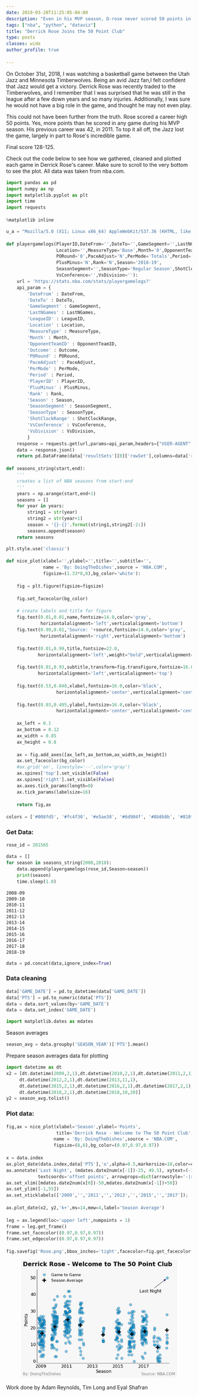 ```yaml
---
date: 2019-03-28T11:25:05-04:00
description: "Even in his MVP season, D-rose never scored 50 points in a season. 7 years and several injuries later, he finally joined the club."
tags: ["nba", "python", "dataviz"]
title: "Derrick Rose Joins the 50 Point Club"
type: posts
classes: wide
author_profile: true

---
```



On October 31st, 2018, I was watching a basketball game between the Utah Jazz and Minnesota Timberwolves. Being an avid Jazz fan,I felt confident that Jazz would get a victory. Derrick Rose was recently traded to the Timberwolves, and I remember that I was surprised that he was still in the league after a few down years and so many injuries. Additionally, I was sure he would not have a big role in the game, and thought he may not even play. 

This could not have been further from the truth. Rose scored a career high 50 points. Yes, more points than he scored in any game during his MVP season. His previous career was 42, in 2011. To top it all off, the Jazz lost the game, largely in part to Rose's incredible game. 

Final score 128-125.

Check out the code below to see how we gathered, cleaned and plotted each game in Derrick Rose's career. Make sure to scroll to the very bottom to see the plot. All data was taken from nba.com.


```python
import pandas as pd
import numpy as np
import matplotlib.pyplot as plt
import time
import requests

%matplotlib inline
```


```python
u_a = "Mozilla/5.0 (X11; Linux x86_64) AppleWebKit/537.36 (KHTML, like Gecko) Chrome/67.0.3396.87 Safari/537.36"

def playergamelogs(PlayerID,DateFrom='',DateTo='',GameSegment='',LastNGames='0',LeagueID='00',
                   Location='',MeasureType='Base',Month='0',OpponentTeamID='0',Outcome='',
                   PORound='0',PaceAdjust='N',PerMode='Totals',Period='0',
                   PlusMinus='N',Rank='N',Season='2018-19',
                   SeasonSegment='',SeasonType='Regular Season',ShotClockRange='',
                   VsConference='',VsDivision=''):
    url = 'https://stats.nba.com/stats/playergamelogs?'
    api_param = {
        'DateFrom' : DateFrom,
        'DateTo' : DateTo,
        'GameSegment' : GameSegment,
        'LastNGames' : LastNGames,
        'LeagueID' : LeagueID,
        'Location' : Location,
        'MeasureType' : MeasureType,
        'Month' : Month,
        'OpponentTeamID' : OpponentTeamID,
        'Outcome' : Outcome,
        'PORound' : PORound,
        'PaceAdjust' : PaceAdjust,
        'PerMode' : PerMode,
        'Period' : Period,
        'PlayerID' : PlayerID,
        'PlusMinus' : PlusMinus,
        'Rank' : Rank,
        'Season' : Season,
        'SeasonSegment' : SeasonSegment,
        'SeasonType' : SeasonType,
        'ShotClockRange' : ShotClockRange,
        'VsConference' : VsConference,
        'VsDivision' : VsDivision,
        }
    response = requests.get(url,params=api_param,headers={"USER-AGENT":u_a})
    data = response.json()
    return pd.DataFrame(data['resultSets'][0]['rowSet'],columns=data['resultSets'][0]['headers'])

def seasons_string(start,end):
    '''
    creates a list of NBA seasons from start-end
    '''
    years = np.arange(start,end+1)
    seasons = []
    for year in years:
        string1 = str(year)
        string2 = str(year+1)
        season = '{}-{}'.format(string1,string2[-2:])
        seasons.append(season)
    return seasons
```


```python
plt.style.use('classic')

def nice_plot(xlabel='',ylabel='',title='',subtitle='',
              name = 'By: DoingTheDishes',source = 'NBA.COM',
              figsize=(1.33*8,8),bg_color='white'):
    
    fig = plt.figure(figsize=figsize)

    fig.set_facecolor(bg_color)
    
    # create labels and title for figure
    fig.text(0.01,0.01,name,fontsize=14.0,color='gray',
             horizontalalignment='left',verticalalignment='bottom')
    fig.text(0.99,0.01,'Source: '+source,fontsize=14.0,color='gray',
             horizontalalignment='right',verticalalignment='bottom')

    fig.text(0.01,0.99,title,fontsize=22.0,
            horizontalalignment='left',weight="bold",verticalalignment='top')
    
    fig.text(0.01,0.93,subtitle,transform=fig.transFigure,fontsize=16.0,
            horizontalalignment='left',verticalalignment='top')

    fig.text(0.53,0.048,xlabel,fontsize=16.0,color='black',
                   horizontalalignment='center',verticalalignment='center')
    
    fig.text(0.03,0.495,ylabel,fontsize=16.0,color='black',
                   horizontalalignment='center',verticalalignment='center',rotation=90)

    ax_left = 0.1
    ax_bottom = 0.12
    ax_width = 0.85
    ax_height = 0.8
        
    ax = fig.add_axes([ax_left,ax_bottom,ax_width,ax_height])
    ax.set_facecolor(bg_color)   
    #ax.grid('on', linestyle='--',color='gray')
    ax.spines['top'].set_visible(False)
    ax.spines['right'].set_visible(False)
    ax.axes.tick_params(length=0)
    ax.tick_params(labelsize=16)
    
    return fig,ax

colors = ['#008fd5', '#fc4f30', '#e5ae38', '#6d904f', '#8b8b8b', '#810f7c']
```

### Get Data:


```python
rose_id = 201565
```


```python
data = []
for season in seasons_string(2008,2018):
    data.append(playergamelogs(rose_id,Season=season))
    print(season)
    time.sleep(1.0)
```

    2008-09
    2009-10
    2010-11
    2011-12
    2012-13
    2013-14
    2014-15
    2015-16
    2016-17
    2017-18
    2018-19
    


```python
data = pd.concat(data,ignore_index=True)
```

### Data cleaning


```python
data['GAME_DATE'] = pd.to_datetime(data['GAME_DATE'])
data['PTS'] = pd.to_numeric(data['PTS'])
data = data.sort_values(by='GAME_DATE')
data = data.set_index('GAME_DATE')
```


```python
import matplotlib.dates as mdates
```

Season averages


```python
season_avg = data.groupby('SEASON_YEAR')['PTS'].mean()
```

Prepare season averages data for plotting


```python
import datetime as dt
x2 = [dt.datetime(2009,2,1),dt.datetime(2010,2,1),dt.datetime(2011,2,1),
     dt.datetime(2012,2,1),dt.datetime(2013,11,1),
     dt.datetime(2015,2,1),dt.datetime(2016,2,1),dt.datetime(2017,2,1),
     dt.datetime(2018,2,1),dt.datetime(2018,10,20)]
y2 = season_avg.tolist()
```

### Plot data:


```python
fig,ax = nice_plot(xlabel='Season',ylabel='Points',
                   title='Derrick Rose - Welcome to The 50 Point Club',subtitle='',
                  name = 'By: DoingTheDishes',source = 'NBA.COM',
                  figsize=(8,6),bg_color=(0.97,0.97,0.97))

x = data.index
ax.plot_date(data.index,data['PTS'],'o',alpha=0.5,markersize=10,color=colors[0],label='Game to Game')
ax.annotate('Last Night', (mdates.date2num(x[-1])-25, 49.5), xytext=(-100, -50),fontsize=16, 
            textcoords='offset points', arrowprops=dict(arrowstyle='-|>'))
ax.set_xlim([mdates.date2num(x[0])-50,mdates.date2num(x[-1])+50])
ax.set_ylim([-1,55])
ax.set_xticklabels(['2009','','2011','','2013','','2015','','2017']);

ax.plot_date(x2, y2,'k+',ms=14,mew=4,label='Season Average')

leg = ax.legend(loc='upper left',numpoints = 1)
frame = leg.get_frame()
frame.set_facecolor((0.97,0.97,0.97))
frame.set_edgecolor((0.97,0.97,0.97))

fig.savefig('Rose.png',bbox_inches='tight',facecolor=fig.get_facecolor(), edgecolor='none')
```

<figure>
	<a href="/assets/images/output_16_0.png"><img src="/assets/images/output_16_0.png"></a>
</figure>




Work done by Adam Reynolds, Tim Long and Eyal Shafran
